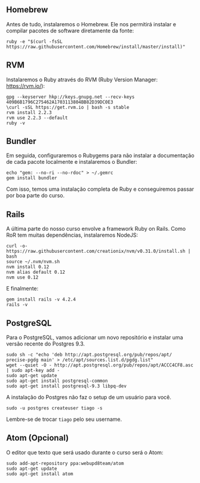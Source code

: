 ## Homebrew
Antes de tudo, instalaremos o Homebrew. Ele nos permitirá instalar e compilar pacotes de software diretamente da fonte:
```
ruby -e "$(curl -fsSL https://raw.githubusercontent.com/Homebrew/install/master/install)"
```

## RVM
Instalaremos o Ruby através do RVM (Ruby Version Manager: https://rvm.io/):
```
gpg --keyserver hkp://keys.gnupg.net --recv-keys 409B6B1796C275462A1703113804BB82D39DC0E3
\curl -sSL https://get.rvm.io | bash -s stable
rvm install 2.2.3
rvm use 2.2.3 --default
ruby -v
```

## Bundler
Em seguida, configuraremos o Rubygems para não instalar a documentação de cada pacote localmente e instalaremos o Bundler:
```
echo "gem: --no-ri --no-rdoc" > ~/.gemrc
gem install bundler
```

Com isso, temos uma instalação completa de Ruby e conseguiremos passar por boa parte do curso.

## Rails
A última parte do nosso curso envolve a framework Ruby on Rails. Como RoR tem muitas dependências, instalaremos NodeJS:
```
curl -o- https://raw.githubusercontent.com/creationix/nvm/v0.31.0/install.sh | bash
source ~/.nvm/nvm.sh
nvm install 0.12
nvm alias default 0.12
nvm use 0.12
```

E finalmente:
```
gem install rails -v 4.2.4
rails -v
```

## PostgreSQL
Para o PostgreSQL, vamos adicionar um novo repositório e instalar uma versão recente do Postgres 9.3.
```
sudo sh -c "echo 'deb http://apt.postgresql.org/pub/repos/apt/ precise-pgdg main' > /etc/apt/sources.list.d/pgdg.list"
wget --quiet -O - http://apt.postgresql.org/pub/repos/apt/ACCC4CF8.asc | sudo apt-key add -
sudo apt-get update
sudo apt-get install postgresql-common
sudo apt-get install postgresql-9.3 libpq-dev
```

A instalação do Postgres não faz o setup de um usuário para você.
```
sudo -u postgres createuser tiago -s
```
Lembre-se de trocar `tiago` pelo seu username.

## Atom (Opcional)
O editor que texto que será usado durante o curso será o Atom:
```
sudo add-apt-repository ppa:webupd8team/atom
sudo apt-get update
sudo apt-get install atom
```
